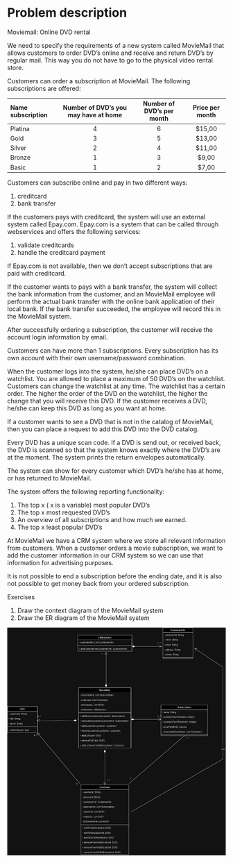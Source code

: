 # Problem description

Moviemail: Online DVD rental

We need to specify the requirements of a new system called MovieMail that allows customers to order DVD’s online and receive and return DVD’s by regular mail. This way you do not have to go to the physical video rental store.

Customers can order a subscription at MovieMail. The following subscriptions are offered:

|Name subscription |Number of DVD’s you may have at home |Number of DVD’s per month |Price per month |
| :- | :-: | :-: | :-: |
|Platina |4 |6 |$15,00  |
|Gold |3 |5 |$13,00  |
|Silver |2 |4 |$11,00  |
|Bronze |1 |3 |$9,00  |
|Basic |1 |2 |$7,00  |

Customers can subscribe online and pay in two different ways:

1. creditcard
1. bank transfer

If the customers pays with creditcard, the system will use an external system called Epay.com. Epay.com is a system that can be called through webservices and offers the following services:

1. validate creditcards
1. handle the creditcard payment

If Epay.com is not available, then we don’t accept subscriptions that are paid with creditcard.

If the customer wants to pays with a bank transfer, the system will collect the bank information from the customer, and an MovieMail employee will perform the actual bank transfer with the online bank application of their local bank. If the bank transfer succeeded, the employee will record this in the MovieMail system.

After successfully ordering a subscription, the customer will receive the account login information by email.

Customers can have more than 1 subscriptions. Every subscription has its own account with their own username/password combination.

When the customer logs into the system, he/she can place DVD’s on a watchlist. You are allowed to place a maximum of 50 DVD’s on the watchlist. Customers can change the watchlist at any time. The watchlist has a certain order. The higher the order of the DVD on the watchlist, the higher the change that you will receive this DVD. If the customer receives a DVD, he/she can keep this DVD as long as you want at home.

If a customer wants to see a DVD that is not in the catalog of MovieMail, then you can place a request to add this DVD into the DVD catalog.

Every DVD has a unique scan code. If a DVD is send out, or received back, the DVD is scanned so that the system knows exactly where the DVD’s are at the moment. The system prints the return envelopes automatically.

The system can show for every customer which DVD’s he/she has at home, or has returned to MovieMail.

The system offers the following reporting functionality:  

1. The top x ( x is a variable) most popular DVD’s
1. The top x most requested DVD’s  
1. An overview of all subscriptions and how much we earned.
1. The top x least popular DVD’s

At MovieMail we have a CRM system where we store all relevant information from customers. When a customer orders a movie subscription, we want to add the customer information in our CRM system so we can use that information for advertising purposes.

It is not possible to end a subscription before the ending date, and it is also not possible to get money back from your ordered subscription.

Exercises

1. Draw the context diagram of the MovieMail system
2. Draw the ER diagram of the MovieMail system

![alt text](screenshots/UML.jpg)
